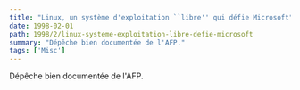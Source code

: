 ```yaml
---
title: "Linux, un système d'exploitation ``libre'' qui défie Microsoft"
date: 1998-02-01
path: 1998/2/linux-systeme-exploitation-libre-defie-microsoft
summary: "Dépêche bien documentée de l'AFP."
tags: ['Misc']
---
```


<P>
Dépêche bien documentée de l'AFP.
</P>


